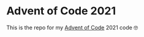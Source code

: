 # Advent of Code 2021

This is the repo for my [Advent of Code] 2021 code 🤓

[Advent of Code]: https://adventofcode.com
